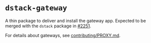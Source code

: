 # `dstack-gateway`

A thin package to deliver and install the gateway app. Expected to be merged with the `dstack` package in [#2251](https://github.com/dstackai/dstack/issues/2251).

For details about gateways, see [contributing/PROXY.md](../contributing/PROXY.md).
